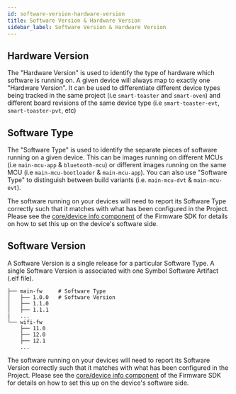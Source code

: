 ```yaml
---
id: software-version-hardware-version
title: Software Version & Hardware Version
sidebar_label: Software Version & Hardware Version
---
```


## Hardware Version

The "Hardware Version" is used to identify the type of hardware which software
is running on. A given device will always map to exactly one "Hardware Version".
It can be used to differentiate different device types being tracked in the same
project (i.e `smart-toaster` and `smart-oven`) and different board revisions of
the same device type (i.e `smart-toaster-evt`, `smart-toaster-pvt`, etc)

## Software Type

The "Software Type" is used to identify the separate pieces of software running
on a given device. This can be images running on different MCUs (i.e
`main-mcu-app` & `bluetooth-mcu`) or different images running on the same MCU
(i.e `main-mcu-bootloader` & `main-mcu-app`). You can also use "Software Type"
to distinguish between build variants (i.e. `main-mcu-dvt` & `main-mcu-evt`).

The software running on your devices will need to report its Software Type
correctly such that it matches with what has been configured in the Project.
Please see the
[core/device info component](https://github.com/memfault/memfault-firmware-sdk/blob/master/components/core/README.md)
of the Firmware SDK for details on how to set this up on the device's software
side.

## Software Version

A Software Version is a single release for a particular Software Type. A single
Software Version is associated with one Symbol Software Artifact (.elf file).

    ├── main-fw     # Software Type
    │   ├── 1.0.0   # Software Version
    │   ├── 1.1.0
    │   ├── 1.1.1
    |   ...
    └── wifi-fw
        ├── 11.0
        ├── 12.0
        ├── 12.1
        ...

The software running on your devices will need to report its Software Version
correctly such that it matches with what has been configured in the Project.
Please see the
[core/device info component](https://github.com/memfault/memfault-firmware-sdk/blob/master/components/core/README.md)
of the Firmware SDK for details on how to set this up on the device's software
side.
